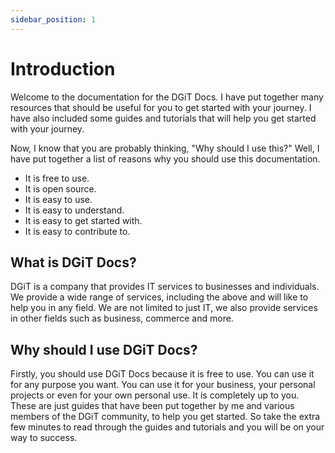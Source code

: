 ```yaml
---
sidebar_position: 1
---
```


# Introduction

Welcome to the documentation for the DGiT Docs. I have put together many resources that should be useful for you to get started with your journey. I have also included some guides and tutorials that will help you get started with your journey.

Now, I know that you are probably thinking, "Why should I use this?" Well, I have put together a list of reasons why you should use this documentation.

- It is free to use.
- It is open source.
- It is easy to use.
- It is easy to understand.
- It is easy to get started with.
- It is easy to contribute to.

## What is DGiT Docs?

DGiT is a company that provides IT services to businesses and individuals. We provide a wide range of services, including the above and will like to help you in any field. We are not limited to just IT, we also provide services in other fields such as business, commerce and more.

## Why should I use DGiT Docs?

Firstly, you should use DGiT Docs because it is free to use. You can use it for any purpose you want. You can use it for your business, your personal projects or even for your own personal use. It is completely up to you. These are just guides that have been put together by me and various members of the DGiT community, to help you get started. So take the extra few minutes to read through the guides and tutorials and you will be on your way to success.
